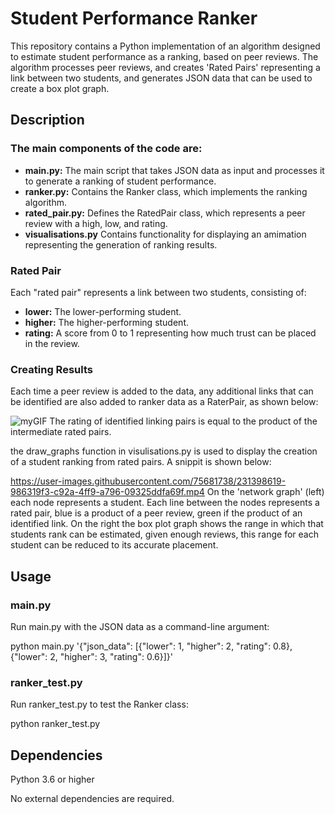# Student Performance Ranker

This repository contains a Python implementation of an algorithm designed to estimate student performance as a ranking, based on peer reviews. The algorithm processes peer reviews, and creates 'Rated Pairs' representing a link between two students, and generates JSON data that can be used to create a box plot graph.

## Description

### The main components of the code are:

- **main.py:** The main script that takes JSON data as input and processes it to generate a ranking of student performance.
- **ranker.py:** Contains the Ranker class, which implements the ranking algorithm.
- **rated_pair.py:** Defines the RatedPair class, which represents a peer review with a high, low, and rating.
- **visualisations.py** Contains functionality for displaying an amimation representing the generation of ranking results.

### Rated Pair

Each "rated pair" represents a link between two students, consisting of:

- **lower:** The lower-performing student.
- **higher:** The higher-performing student.
- **rating:** A score from 0 to 1 representing how much trust can be placed in the review.

### Creating Results

Each time a peer review is added to the data, any additional links that can be identified are also added to ranker data as a RaterPair, as shown below:

![myGIF](https://user-images.githubusercontent.com/75681738/230832541-e14e797b-4a16-44e4-9485-58c28c980078.gif)
The rating of identified linking pairs is equal to the product of the intermediate rated pairs.

the draw_graphs function in visulisations.py is used to display the creation of a student ranking from rated pairs. A snippit is shown below:

https://user-images.githubusercontent.com/75681738/231398619-986319f3-c92a-4ff9-a796-09325ddfa69f.mp4
On the 'network graph' (left) each node represents a student. Each line between the nodes represents a rated pair, blue is a product of a peer review, green if the product of an identified link. On the right the box plot graph shows the range in which that students rank can be estimated, given enough reviews, this range for each student can be reduced to its accurate placement.

## Usage

### main.py

Run main.py with the JSON data as a command-line argument:

python main.py '{"json_data": [{"lower": 1, "higher": 2, "rating": 0.8}, {"lower": 2, "higher": 3, "rating": 0.6}]}'

### ranker_test.py

Run ranker_test.py to test the Ranker class:

python ranker_test.py

## Dependencies

Python 3.6 or higher

No external dependencies are required.
